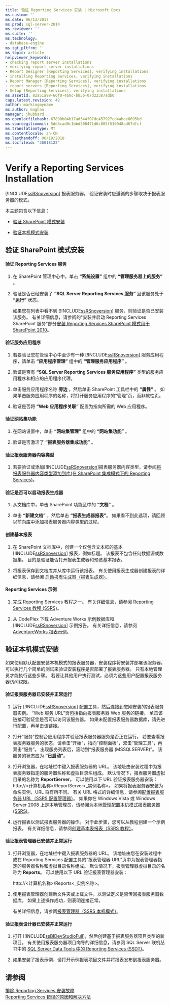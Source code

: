 ```yaml
---
title: 验证 Reporting Services 安装 | Microsoft Docs
ms.custom: ''
ms.date: 06/13/2017
ms.prod: sql-server-2014
ms.reviewer: ''
ms.suite: ''
ms.technology:
- database-engine
ms.tgt_pltfrm: ''
ms.topic: article
helpviewer_keywords:
- checking report server installations
- verifying report server installations
- Report Designer [Reporting Services], verifying installations
- installing Reporting Services, verifying installations
- Report Manager [Reporting Services], verifying installations
- report servers [Reporting Services], verifying installations
- Setup [Reporting Services], verifying installations
ms.assetid: 82a51a99-66f0-4b0c-b05b-07d22387adb0
caps.latest.revision: 42
author: markingmyname
ms.author: maghan
manager: jhubbard
ms.openlocfilehash: 67898b04b17ad344f07dc457927cd4abee6695bd
ms.sourcegitcommit: 5dd5cad0c1bbd308471d6c885f516948ad67dfcf
ms.translationtype: MT
ms.contentlocale: zh-CN
ms.lasthandoff: 06/19/2018
ms.locfileid: "36018122"
---
```

# <a name="verify-a-reporting-services-installation"></a>Verify a Reporting Services Installation
  [!INCLUDE[ssRSnoversion](../../includes/ssrsnoversion-md.md)] 报表服务器。 验证安装时应遵循的步骤取决于报表服务器的模式。  
  
 本主题包含以下信息：  
  
-   [验证 SharePoint 模式安装](#bkmk_sharepointmode)  
  
-   [验证本机模式安装](#bkmk_nativemode)  
  
##  <a name="bkmk_sharepointmode"></a> 验证 SharePoint 模式安装  
  
#### <a name="to-verify-the-reporting-services-service"></a>验证 Reporting Services 服务  
  
1.  在 SharePoint 管理中心中，单击 **“系统设置”** 组中的 **“管理服务器上的服务”** 。  
  
2.  验证是否已经安装了 **“SQL Server Reporting Services 服务”** 且该服务处于 **“运行”** 状态。  
  
     如果您在列表中看不到 [!INCLUDE[ssRSnoversion](../../includes/ssrsnoversion-md.md)] 服务，则验证是否已安装该服务。 有关详细信息，请参阅的"安装并启动 Reporting Services SharePoint 服务"部分[安装 Reporting Services SharePoint 模式用于 SharePoint 2010](../../sql-server/install/install-reporting-services-sharepoint-mode-for-sharepoint-2010.md)。  
  
#### <a name="to-verify-the-service-application"></a>验证服务应用程序  
  
1.  若要验证您在管理中心中至少有一种 [!INCLUDE[ssRSnoversion](../../includes/ssrsnoversion-md.md)] 服务应用程序，请单击 **“应用程序管理”** 组中的 **“管理服务应用程序”** 。  
  
2.  验证是否有 **“SQL Server Reporting Services 服务应用程序”** 类型的服务应用程序和相应的应用程序代理。  
  
3.  单击服务应用程序名称 **旁边** ，然后单击 SharePoint 工具栏中的 **“属性”** 。  如果单击服务应用程序的名称，将打开服务应用程序的“管理”页，而非属性页。  
  
4.  验证是否将 **“Web 应用程序关联”** 配置为指向所需的 Web 应用程序。  
  
#### <a name="to-verify-the-site-collection-feature"></a>验证网站集功能  
  
1.  在网站设置中，单击 **“网站集管理”** 组中的 **“网站集功能”** 。  
  
2.  验证是否激活了 **“报表服务器集成功能”** 。  
  
#### <a name="to-verify-reporting-server-content-types"></a>验证报表服务器内容类型  
  
1.  若要验证或添加[!INCLUDE[ssRSnoversion](../../includes/ssrsnoversion-md.md)]报表服务器内容类型，请参阅[将报表服务器内容类型添加到库&#40;在 SharePoint 集成模式下的 Reporting Services&#41;](../add-reporting-services-content-types-to-a-sharepoint-library.md)。  
  
#### <a name="to-verify-you-can-launch-report-builder"></a>验证是否可以启动报表生成器  
  
1.  从文档库中，单击 SharePoint 功能区中的 **“文档”** 。  
  
2.  单击 **“新建文档”** ，然后单击 **“报表生成器报表”**。 如果看不到此选项，请回顾以前向库中添加报表服务器内容类型的过程。  
  
#### <a name="create-a-basic-report"></a>创建基本报表  
  
1.  在 SharePoint 文档库中，创建一个仅包含文本框的基本 [!INCLUDE[ssRSnoversion](../../includes/ssrsnoversion-md.md)] 报表，例如标题。 该报表不包含任何数据源或数据集。 目的是验证能否打开报表生成器和预览基本报表。  
  
2.  将报表保存到文档库并从库中运行该报表。 有关使用报表生成器创建报表的详细信息，请参阅 [启动报表生成器（报表生成器）](http://technet.microsoft.com/library/ms159221.aspx)。  
  
#### <a name="reporting-services-samples"></a>Reporting Services 示例  
  
1.  完成 Reporting Services 教程之一。 有关详细信息，请参阅 [Reporting Services 教程 (SSRS)](../reporting-services-tutorials-ssrs.md)。  
  
2.  从 CodePlex 下载 Adventure Works 示例数据库和 [!INCLUDE[ssRSnoversion](../../includes/ssrsnoversion-md.md)] 示例报告。 有关详细信息，请参阅 [AdventureWorks 报表示例](https://msftrsprodsamples.codeplex.com/wikipage?title=SS2012!AdventureWorks2012%20Report%20Samples&referringTitle=Home)。  
  
##  <a name="bkmk_nativemode"></a> 验证本机模式安装  
 如果使用默认配置安装本机模式的报表服务器，安装程序将安装并部署该服务器。 可以执行几个简单的测试来验证安装程序是否部署了报表服务器。 只有本地管理员才能执行这些步骤。 若要让其他用户执行测试，必须为这些用户配置报表服务器访问权限。  
  
#### <a name="to-verify-that-the-report-server-is-installed-and-running"></a>验证报表服务器已安装并正常运行  
  
1.  运行 [!INCLUDE[ssRSnoversion](../../includes/ssrsnoversion-md.md)] 配置工具，然后连接到您刚安装的报表服务器实例。 “Web 服务 URL”页包括指向报表服务器 Web 服务的链接。 单击该链接可验证您是否可以访问该服务器。 如果未配置报表服务器数据库，请先进行配置，再单击该链接。  
  
2.  打开“服务”控制台应用程序并验证报表服务器服务是否正在运行。 若要查看报表服务器服务的状态，请单击“开始”，指向“控制面板”，双击“管理工具”，再双击“服务”。 出现服务列表后，滚动到“报表服务器 (MSSQLSERVER)”。 该服务的状态应为 **“已启动”**。  
  
3.  打开浏览器，在地址栏中键入报表服务器的 URL。 该地址由安装过程中为报表服务器指定的服务器名称和虚拟目录名组成。 默认情况下，报表服务器虚拟目录的名称为 **ReportServer**。 可以使用以下 URL 验证报表服务器安装：http://\<计算机名称>/ReportServer\<_实例名称>。 如果将报表服务器安装为命名实例，URL 将有所不同。 有关 URL 格式的详细信息，请参阅[配置报表服务器 URL（SSRS 配置管理器）](configure-report-server-urls-ssrs-configuration-manager.md)。 如果你在 Windows Vista 或 Windows Server 2008 上是本地管理员，请参阅[为本地管理配置本机模式报表服务器 (SSRS)](../report-server/configure-a-native-mode-report-server-for-local-administration-ssrs.md)。  
  
4.  运行报表以测试报表服务器的操作。 对于此步骤，您可以从教程创建一个示例报表。 有关详细信息，请参阅[创建基本表报表（SSRS 教程）](../create-a-basic-table-report-ssrs-tutorial.md)。  
  
#### <a name="to-verify-that-report-manager-is-installed-and-running"></a>验证报表管理器已安装并正常运行  
  
1.  打开浏览器，在地址栏中键入报表服务器的 URL。 该地址由您在安装过程中或在 Reporting Services 配置工具的“报表管理器 URL”页中为报表管理器指定的服务器名称和虚拟目录名称组成。 默认情况下，报表管理器虚拟目录的名称为 **Reports**。 可以使用以下 URL 验证报表管理器安装：  
  
     http://\<计算机名称>/Reports\<_实例名称>。  
  
2.  使用报表管理器创建新文件夹或上载文件，以测试定义是否传回报表服务器数据库。 如果上述操作成功，则表明连接正常。  
  
     有关详细信息，请参阅[报表管理器（SSRS 本机模式）](../report-manager-ssrs-native-mode.md)。  
  
#### <a name="to-verify-that-report-designer-is-installed-and-running"></a>验证报表设计器已安装并正常运行  
  
1.  打开 [!INCLUDE[ssBIDevStudioFull](../../includes/ssbidevstudiofull-md.md)]，然后创建基于报表服务器项目类型的新项目。 有关使用报表服务器项目向导的详细信息，请参阅 SQL Server 联机丛书中的 [SQL Server Data Tools 中的 Reporting Services (SSDT)](../tools/reporting-services-in-sql-server-data-tools-ssdt.md)。  
  
2.  如果安装了报表示例，请打开示例报表项目文件并将报表发布到报表服务器。  
  
## <a name="see-also"></a>请参阅  
 [排除 Reporting Services 安装故障](troubleshoot-a-reporting-services-installation.md)   
 [Reporting Services 错误的原因和解决方法](../troubleshooting/cause-and-resolution-of-reporting-services-errors.md)  
  
  